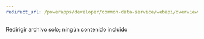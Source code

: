 ```yaml
---
redirect_url: /powerapps/developer/common-data-service/webapi/overview
---
```

Redirigir archivo solo; ningún contenido incluido


